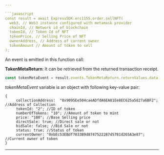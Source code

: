 ```yaml
---

```javascript
const result = await ExpressSDK.erc1155.order.sellNFT(
  web3, // Web3 instance configured with metamask provider
  chainId, // Network id of blockchain
  tokenId, // Token Id of NFT
  tokenPrice, // Selling Price of NFT
  ownerAddress, // Address of current owner
  tokenAmount // Amount of token to sell
);
```

An event is emitted in this function call:

**TokenMetaReturn**: It can be retrieved from the returned transaction receipt.

```javascript
const tokenMetaEvent = result.events.TokenMetaReturn.returnValues.data;
```

_tokenMetaEvent_ variable is an object with following key-value pair:

```
{
     collectionAddress:  "0x9095Ee504caeADfdA6EA81Ee8EC625a5827a6BF2"; //Address of Collection
     tokenId: "2"; //ID of token
     numberOfTokens: "10"; //Amount of token to mint
     price: "100"; //Base Selling price
     directSale: true; //Direct sale or not
     bidSale: false; //Bid Sale or not
     status: true; //Status of token
     currentOwner: "0xbEc53EBdf7833B9d8747522287d5781d265A3e87"; //Current owner of token
}
```

---
```

